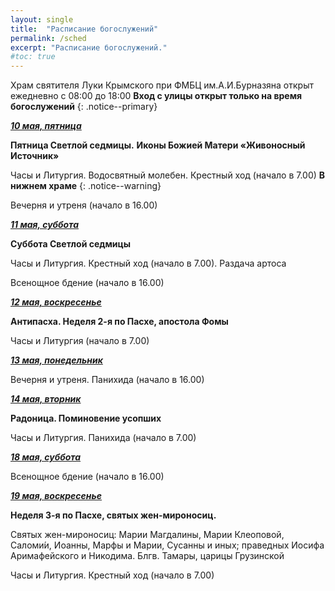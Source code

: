 ```yaml
---
layout: single
title:  "Расписание богослужений"
permalink: /sched
excerpt: "Расписание богослужений."
#toc: true
---
```


Храм святителя Луки Крымского при ФМБЦ им.А.И.Бурназяна открыт ежедневно с 08:00 до 18:00
__Вход с улицы открыт только на время богослужений__
{: .notice--primary}

<!-----
<style type="text/css">
  p {
    color: red;
  }
</style>
-->

<!-----
Вечерня и утреня (начало в 16.00) – в 1 корпусе (с пропуском)
{: .notice--warning}
-->

**_<span style="text-decoration:underline;">10 мая, пятница</span>_**

**Пятница Светлой седмицы.** **Иконы Божией Матери «Живоносный Источник»**

Часы и Литургия. Водосвятный молебен. Крестный ход (начало в 7.00) **В нижнем храме**
{: .notice--warning}

Вечерня и утреня (начало в 16.00)

**_<span style="text-decoration:underline;">11 мая, суббота</span>_**

**Суббота Светлой седмицы**

Часы и Литургия. Крестный ход (начало в 7.00). Раздача артоса

Всенощное бдение (начало в 16.00)

**_<span style="text-decoration:underline;">12 мая, воскресенье</span>_**

**Антипасха. Неделя 2-я по Пасхе, апостола Фомы**

Часы и Литургия (начало в 7.00)

**_<span style="text-decoration:underline;">13 мая, понедельник</span>_**

Вечерня и утреня. Панихида (начало в 16.00)

**_<span style="text-decoration:underline;">14 мая, вторник</span>_**

**Радоница. Поминовение усопших**

Часы и Литургия. Панихида (начало в 7.00)

 **_<span style="text-decoration:underline;">18 мая, суббота</span>_**

Всенощное бдение (начало в 16.00)

**_<span style="text-decoration:underline;">19 мая, воскресенье</span>_**

**Неделя 3-я по Пасхе, святых жен-мироносиц.**

Святых жен-мироносиц: Марии Магдалины, Марии Клеоповой, Саломи́и, Иоанны, Марфы и Марии, Сусанны и иных; праведных Иосифа Аримафейского и Никодима. Блгв. Тамары, царицы Грузинской  

Часы и Литургия. Крестный ход (начало в 7.00)